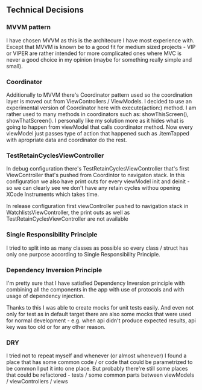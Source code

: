 ## Technical Decisions

### MVVM pattern 

I have chosen MVVM as this is the architecure I have most experience with. Except that MVVM is known be to a good fit for medium sized projects - VIP or VIPER are rather intended for more complicated ones where MVC is never a good choice in my opinion (maybe for something really simple and small).

### Coordinator

Additionally to MVVM there's Coordinator pattern used so the coordination layer is moved out from ViewControllers / ViewModels. I decided to use an experimental version of Coordinator here with execute(action:) method. I am rather used to many methods in coordinators such as: showThisScreen(), showThatScreen(). I personally like my solution more as it hides what is going to happen from viewModel that calls coordinator method. Now every viewModel just passes type of action that happened such as .itemTapped with apropriate data and coordinator do the rest.

### TestRetainCyclesViewController

In debug configuration there's TestRetainCyclesViewController that's first ViewController that's pushed from Coordintor to navigaton stack. In this configuration we also have print outs for every viewModel init and deinit - so we can clearly see we don't have any retain cycles withou opening XCode Instruments which takes time. 

In release configuration first viewController pushed to navigation stack in WatchlistsViewController, the print outs as well as TestRetainCyclesViewController are not available

### Single Responsibility Principle

I tried to split into as many classes as possible so every class / struct has only one purpose according to Single Responsibility Principle. 

### Dependency Inversion Principle

I'm pretty sure that I have satisfied Dependency Inversion principle with combining all the components in the app with use of protocols and with usage of dependency injection. 

Thanks to this I was able to create mocks for unit tests easily. And even not only for test as in default target there are also some mocks that were used for normal development - e.g. when api didn't produce expected results, api key was too old or for any other reason.

### DRY

I tried not to repeat myself and whenever (or almost whenever) I found a place that has some common code / or code that could be parametrized to be common I put it into one place. But probably there're still some places that could be refactored - tests / some common parts between viewModels / viewControllers / views



 
